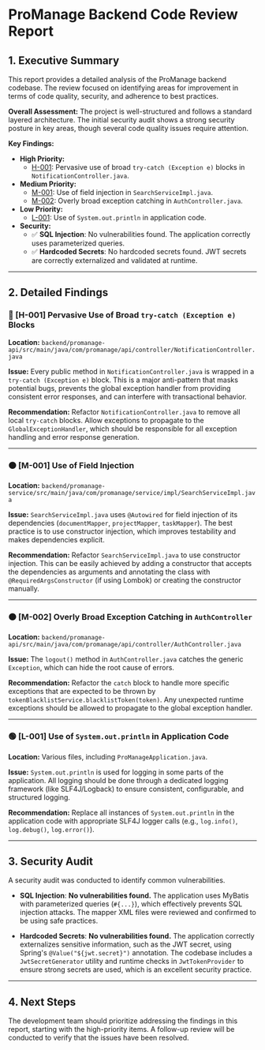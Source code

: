 # ProManage Backend Code Review Report

## 1. Executive Summary

This report provides a detailed analysis of the ProManage backend codebase. The review focused on identifying areas for improvement in terms of code quality, security, and adherence to best practices.

**Overall Assessment:** The project is well-structured and follows a standard layered architecture. The initial security audit shows a strong security posture in key areas, though several code quality issues require attention.

**Key Findings:**

*   **High Priority:**
    *   [H-001](#H-001): Pervasive use of broad `try-catch (Exception e)` blocks in `NotificationController.java`.
*   **Medium Priority:**
    *   [M-001](#M-001): Use of field injection in `SearchServiceImpl.java`.
    *   [M-002](#M-002): Overly broad exception catching in `AuthController.java`.
*   **Low Priority:**
    *   [L-001](#L-001): Use of `System.out.println` in application code.
*   **Security:**
    *   ✅ **SQL Injection**: No vulnerabilities found. The application correctly uses parameterized queries.
    *   ✅ **Hardcoded Secrets**: No hardcoded secrets found. JWT secrets are correctly externalized and validated at runtime.

---

## 2. Detailed Findings

### <a name="H-001"></a>🔴 [H-001] Pervasive Use of Broad `try-catch (Exception e)` Blocks

**Location:** `backend/promanage-api/src/main/java/com/promanage/api/controller/NotificationController.java`

**Issue:** Every public method in `NotificationController.java` is wrapped in a `try-catch (Exception e)` block. This is a major anti-pattern that masks potential bugs, prevents the global exception handler from providing consistent error responses, and can interfere with transactional behavior.

**Recommendation:** Refactor `NotificationController.java` to remove all local `try-catch` blocks. Allow exceptions to propagate to the `GlobalExceptionHandler`, which should be responsible for all exception handling and error response generation.

---

### <a name="M-001"></a>🟠 [M-001] Use of Field Injection

**Location:** `backend/promanage-service/src/main/java/com/promanage/service/impl/SearchServiceImpl.java`

**Issue:** `SearchServiceImpl.java` uses `@Autowired` for field injection of its dependencies (`documentMapper`, `projectMapper`, `taskMapper`). The best practice is to use constructor injection, which improves testability and makes dependencies explicit.

**Recommendation:** Refactor `SearchServiceImpl.java` to use constructor injection. This can be easily achieved by adding a constructor that accepts the dependencies as arguments and annotating the class with `@RequiredArgsConstructor` (if using Lombok) or creating the constructor manually.

---

### <a name="M-002"></a>🟠 [M-002] Overly Broad Exception Catching in `AuthController`

**Location:** `backend/promanage-api/src/main/java/com/promanage/api/controller/AuthController.java`

**Issue:** The `logout()` method in `AuthController.java` catches the generic `Exception`, which can hide the root cause of errors.

**Recommendation:** Refactor the `catch` block to handle more specific exceptions that are expected to be thrown by `tokenBlacklistService.blacklistToken(token)`. Any unexpected runtime exceptions should be allowed to propagate to the global exception handler.

---

### <a name="L-001"></a>🟢 [L-001] Use of `System.out.println` in Application Code

**Location:** Various files, including `ProManageApplication.java`.

**Issue:** `System.out.println` is used for logging in some parts of the application. All logging should be done through a dedicated logging framework (like SLF4J/Logback) to ensure consistent, configurable, and structured logging.

**Recommendation:** Replace all instances of `System.out.println` in the application code with appropriate SLF4J logger calls (e.g., `log.info()`, `log.debug()`, `log.error()`).

---

## 3. Security Audit

A security audit was conducted to identify common vulnerabilities.

*   **SQL Injection**: **No vulnerabilities found.** The application uses MyBatis with parameterized queries (`#{...}`), which effectively prevents SQL injection attacks. The mapper XML files were reviewed and confirmed to be using safe practices.

*   **Hardcoded Secrets**: **No vulnerabilities found.** The application correctly externalizes sensitive information, such as the JWT secret, using Spring's `@Value("${jwt.secret}")` annotation. The codebase includes a `JwtSecretGenerator` utility and runtime checks in `JwtTokenProvider` to ensure strong secrets are used, which is an excellent security practice.

---

## 4. Next Steps

The development team should prioritize addressing the findings in this report, starting with the high-priority items. A follow-up review will be conducted to verify that the issues have been resolved.